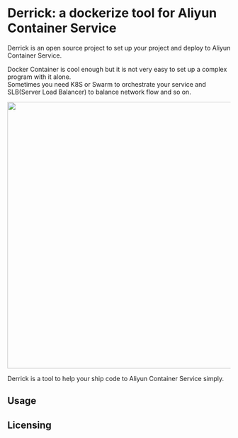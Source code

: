 Derrick: a dockerize tool for Aliyun Container Service
======================================================
Derrick is an open source project to set up your project and deploy to Aliyun Container Service.    

Docker Container is cool enough but it is not very easy to set up a complex program with it alone.    
Sometimes you need K8S or Swarm to orchestrate your service and SLB(Server Load Balancer) to balance network flow and so on.    


<img src="http://container-service.oss-cn-beijing.aliyuncs.com/derrick.png" width=600px/>     

Derrick is a tool to help your ship code to Aliyun Container Service simply.


## Usage 

## Licensing 
